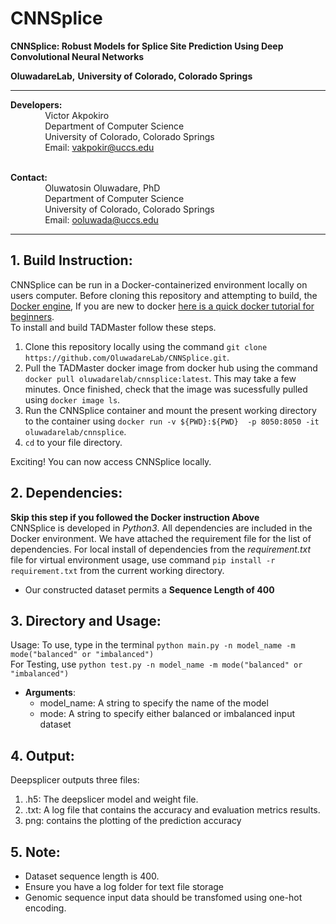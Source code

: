 # CNNSplice
**CNNSplice: Robust Models for Splice Site Prediction Using Deep Convolutional Neural Networks**


**OluwadareLab,**
**University of Colorado, Colorado Springs**

----------------------------------------------------------------------
**Developers:** <br />
		 &nbsp;&nbsp;&nbsp;&nbsp;&nbsp;&nbsp;&nbsp;&nbsp;&nbsp;&nbsp;&nbsp;&nbsp;&nbsp;&nbsp;Victor Akpokiro<br />
		 &nbsp;&nbsp;&nbsp;&nbsp;&nbsp;&nbsp;&nbsp;&nbsp;&nbsp;&nbsp;&nbsp;&nbsp;&nbsp;&nbsp;Department of Computer Science <br />
		 &nbsp;&nbsp;&nbsp;&nbsp;&nbsp;&nbsp;&nbsp;&nbsp;&nbsp;&nbsp;&nbsp;&nbsp;&nbsp;&nbsp;University of Colorado, Colorado Springs <br />
		 &nbsp;&nbsp;&nbsp;&nbsp;&nbsp;&nbsp;&nbsp;&nbsp;&nbsp;&nbsp;&nbsp;&nbsp;&nbsp;&nbsp;Email: vakpokir@uccs.edu <br /><br />

**Contact:** <br />
		 &nbsp;&nbsp;&nbsp;&nbsp;&nbsp;&nbsp;&nbsp;&nbsp;&nbsp;&nbsp;&nbsp;&nbsp;&nbsp;&nbsp;Oluwatosin Oluwadare, PhD <br />
		 &nbsp;&nbsp;&nbsp;&nbsp;&nbsp;&nbsp;&nbsp;&nbsp;&nbsp;&nbsp;&nbsp;&nbsp;&nbsp;&nbsp;Department of Computer Science <br />
		 &nbsp;&nbsp;&nbsp;&nbsp;&nbsp;&nbsp;&nbsp;&nbsp;&nbsp;&nbsp;&nbsp;&nbsp;&nbsp;&nbsp;University of Colorado, Colorado Springs <br />
		 &nbsp;&nbsp;&nbsp;&nbsp;&nbsp;&nbsp;&nbsp;&nbsp;&nbsp;&nbsp;&nbsp;&nbsp;&nbsp;&nbsp;Email: ooluwada@uccs.edu 
    
--------------------------------------------------------------------	

**1.	Build Instruction:**
-----------------------------------------------------------	

CNNSplice can be run in a Docker-containerized environment locally on users computer. Before cloning this repository and attempting to build, the [Docker engine](https://docs.docker.com/engine/install/), If you are new to docker [here is a quick docker tutorial for beginners](https://docker-curriculum.com/). <br> 
To install and build TADMaster follow these steps.

1. Clone this repository locally using the command `git clone https://github.com/OluwadareLab/CNNSplice.git`.
2. Pull the TADMaster docker image from docker hub using the command `docker pull oluwadarelab/cnnsplice:latest`. This may take a few minutes. Once finished, check that the image was sucessfully pulled using `docker image ls`.
3. Run the CNNSplice container and mount the present working directory to the container using `docker run -v ${PWD}:${PWD}  -p 8050:8050 -it oluwadarelab/cnnsplice`.
4. `cd` to your file directory.

Exciting! You can now access CNNSplice locally.


**2.	Dependencies:**
-----------------------------------------------------------
**Skip this step if you followed the Docker instruction Above** <br> 
CNNSplice is developed in <i>Python3</i>. All dependencies are included in the Docker environment. We have attached the requirement file for the list of dependencies. For local install of dependencies from the <i>requirement.txt</i> file for virtual environment usage, use command `pip install -r requirement.txt` from the current working directory.
* Our constructed dataset permits a **Sequence Length of 400**


**3.	Directory and Usage:**
----------------------------------------------------------- 
Usage: To use, type in the terminal `python main.py -n model_name -m mode("balanced" or "imbalanced") ` <br />
For Testing, use `python test.py -n model_name -m mode("balanced" or "imbalanced") ` 	
                          		
                              
* **Arguments**: <br />	
	* model_name: A string to specify the name of the model <br />
	* mode: A string to specify either balanced or imbalanced input dataset<br />
	

**4.	Output:**
-----------------------------------------------------------
Deepsplicer outputs three files: 

1. .h5: The deepslicer model and weight file.
2. .txt: A log file that contains the accuracy and evaluation metrics results.
3. png: contains the plotting of the prediction accuracy


**5.	Note:**
-----------------------------------------------------------
* Dataset sequence length is 400.
* Ensure you have a log folder for text file storage
* Genomic sequence input data should be transfomed using one-hot encoding.

